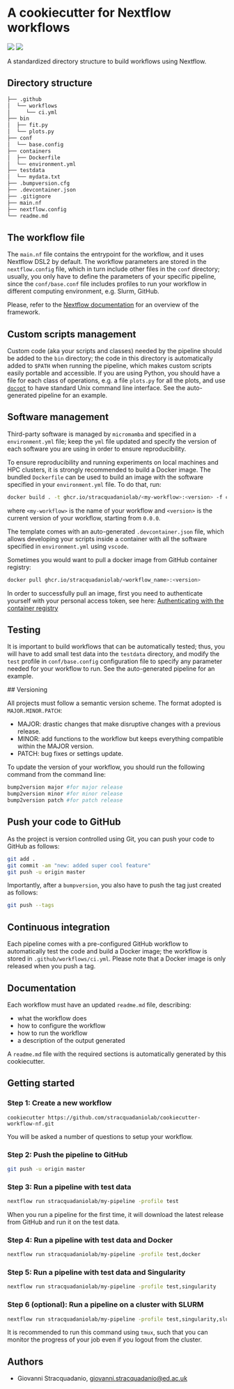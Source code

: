 # A cookiecutter for Nextflow workflows
![](https://img.shields.io/badge/current_version-v0.7.0-blue)
![](https://github.com/stracquadaniolab/cookiecutter-workflow-nf/workflows/build/badge.svg)

A standardized directory structure to build workflows using Nextflow.

## Directory structure

```bash
├── .github
│  └── workflows
│     └── ci.yml
├── bin
│  ├── fit.py
│  └── plots.py
├── conf
│  └── base.config
├── containers
│  ├── Dockerfile
│  └── environment.yml
├── testdata
│  └── mydata.txt
├── .bumpversion.cfg
├── .devcontainer.json
├── .gitignore
├── main.nf
├── nextflow.config
└── readme.md
```

## The workflow file

The `main.nf` file contains the entrypoint for the workflow, and it uses
Nextflow DSL2 by default. The workflow parameters are stored in the
`nextflow.config` file, which in turn include other files in the `conf`
directory; usually, you only have to define the parameters of your specific
pipeline, since the `conf/base.conf` file includes profiles to run your workflow
in different computing environment, e.g. Slurm, GitHub. 

Please, refer to the [Nextflow
documentation](https://www.nextflow.io/docs/latest/index.html) for an overview
of the framework.

## Custom scripts management

Custom code (aka your scripts and classes) needed by the pipeline should be
added to the `bin` directory; the code in this directory is automatically added
to `$PATH` when running the pipeline, which makes custom scripts easily portable
and accessible. If you are using Python, you should have a file for each class
of operations, e.g. a file `plots.py` for all the plots, and use
[`docopt`](https://github.com/docopt/docopt) to have standard Unix command line
interface. See the auto-generated pipeline for an example.

## Software management

Third-party software is managed by `micromamba` and specified in a
`environment.yml` file; keep the `yml` file updated and specify the version of
each software you are using in order to ensure reproducibility.

To ensure reproducibility and running experiments on local machines and HPC
clusters, it is strongly recommended to build a Docker image. The bundled
`Dockerfile` can be used to build an image with the software specified in your
`environment.yml` file. To do that, run:

```bash
docker build . -t ghcr.io/stracquadaniolab/<my-workflow>:<version> -f containers/Dockerfile
```

where `<my-workflow>` is the name of your workflow and `<version>`
is the current version of your workflow, starting from `0.0.0`.

The template comes with an auto-generated `.devcontainer.json` file, which
allows developing your scripts inside a container with all the software
specified in `environment.yml` using `vscode`.

Sometimes you would want to pull a docker image from GitHub container registry:
```bash
docker pull ghcr.io/stracquadaniolab/<workflow_name>:<version>
```
In order to successfully pull an image, first you need to authenticate yourself
with your personal access token, see here: [Authenticating with the container
registry](https://docs.github.com/en/packages/guides/migrating-to-github-container-registry-for-docker-images#authenticating-with-the-container-registryhttps://docs.github.com/en/packages/guides/migrating-to-github-container-registry-for-docker-images#authenticating-with-the-container-registry)

## Testing

It is important to build workflows that can be automatically tested; thus, you
will have to add small test data into the `testdata` directory, and modify the
`test` profile in `conf/base.config` configuration file to specify any parameter
needed for your workflow to run. See the auto-generated pipeline for an example.

## Versioning

All projects must follow a semantic version scheme. The format adopted is
`MAJOR.MINOR.PATCH`:

- MAJOR: drastic changes that make disruptive changes with a previous release. 
- MINOR: add functions to the workflow but keeps everything compatible within
  the MAJOR version.
- PATCH: bug fixes or settings update.

To update the version of your workflow, you should run the following command from 
the command line: 

```bash
bump2version major #for major release
bump2version minor #for minor release
bump2version patch #for patch release
```

## Push your code to GitHub

As the project is version controlled using Git, you can push your code to GitHub
as follows:

```bash
git add . 
git commit -am "new: added super cool feature"
git push -u origin master
```

Importantly, after a `bumpversion`, you also have to push the tag just created as follows:

```bash
git push --tags
```

## Continuous integration

Each pipeline comes with a pre-configured GitHub workflow to automatically test
the code and build a Docker image; the workflow is stored in
`.github/workflows/ci.yml`. Please note that a Docker image is only released
when you push a tag.
## Documentation

Each workflow must have an updated `readme.md` file, describing:

* what the workflow does
* how to configure the workflow
* how to run the workflow
* a description of the output generated

A `readme.md` file with the required sections is automatically generated by this
cookiecutter.
## Getting started

### Step 1: Create a new workflow

```
cookiecutter https://github.com/stracquadaniolab/cookiecutter-workflow-nf.git
```

You will be asked a number of questions to setup your workflow.

### Step 2: Push the pipeline to GitHub

```bash
git push -u origin master
```

### Step 3: Run a pipeline with test data

```bash
nextflow run stracquadaniolab/my-pipeline -profile test
```

When you run a pipeline for the first time, it will download the latest release
from GitHub and run it on the test data.

### Step 4: Run a pipeline with test data and Docker

```bash
nextflow run stracquadaniolab/my-pipeline -profile test,docker
```
### Step 5: Run a pipeline with test data and Singularity

```bash
nextflow run stracquadaniolab/my-pipeline -profile test,singularity
```

### Step 6 (optional): Run a pipeline on a cluster with SLURM

```bash
nextflow run stracquadaniolab/my-pipeline -profile test,singularity,slurm
```

It is recommended to run this command using `tmux`, such that you can monitor
the progress of your job even if you logout from the cluster.

## Authors

* Giovanni Stracquadanio, giovanni.stracquadanio@ed.ac.uk
